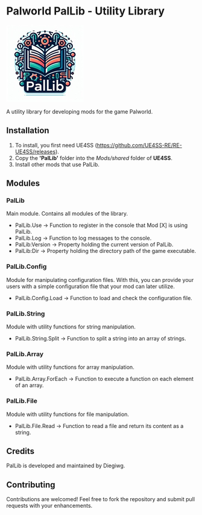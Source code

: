 # Palworld PalLib - Utility Library

![PalLib](logo-20x.jpg)

A utility library for developing mods for the game Palworld.

## Installation

1. To install, you first need UE4SS (<https://github.com/UE4SS-RE/RE-UE4SS/releases>).
2. Copy the **'PalLib'** folder into the *Mods/shared* folder of **UE4SS**.
3. Install other mods that use PalLib.

## Modules

### PalLib

Main module. Contains all modules of the library.

- PalLib.Use -> Function to register in the console that Mod [X] is using PalLib.
- PalLib.Log -> Function to log messages to the console.
- PalLib:Version -> Property holding the current version of PalLib.
- PalLib:Dir -> Property holding the directory path of the game executable.

### PalLib.Config

Module for manipulating configuration files. With this, you can provide your users with a simple configuration file that your mod can later utilize.

- PalLib.Config.Load -> Function to load and check the configuration file.

### PalLib.String

Module with utility functions for string manipulation.

- PalLib.String.Split -> Function to split a string into an array of strings.

### PalLib.Array

Module with utility functions for array manipulation.

- PalLib.Array.ForEach -> Function to execute a function on each element of an array.

### PalLib.File

Module with utility functions for file manipulation.

- PalLib.File.Read -> Function to read a file and return its content as a string.

## Credits

PalLib is developed and maintained by Diegiwg.

## Contributing

Contributions are welcomed! Feel free to fork the repository and submit pull requests with your enhancements.
